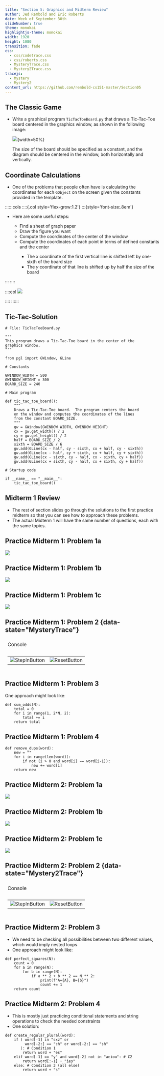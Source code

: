 ```yaml
---
title: "Section 5: Graphics and Midterm Review"
author: Jed Rembold and Eric Roberts
date: Week of September 30th
slideNumber: true
theme: monokai
highlightjs-theme: monokai
width: 1920
height: 1080
transition: fade
css:
  - css/codetrace.css
  - css/roberts.css
  - MysteryTrace.css
  - Mystery2Trace.css
tracejs:
  - Mystery
  - Mystery2
content_url: https://github.com/rembold-cs151-master/Section05
---
```



## The Classic Game
- Write a graphical program `TicTacToeBoard.py` that draws a Tic-Tac-Toe board centered in the graphics window, as shown in the following image:
  
  ![](./images/TicTacToeBoard-out.png){width=50%}

  The size of the board should be specified as a constant, and the diagram should be centered in the window, both horizontally and vertically.


## Coordinate Calculations
- One of the problems that people often have is calculating the coordinates for each `GObject` on the screen given the constants provided in the template.

::::::cols
::::{.col style='flex-grow:1.2'}
:::{style='font-size:.8em'}
<ul>
  <li class='fragment' data-fragment-index=1>Here are some useful steps:</li>
  <ul>
    <li class='fragment' data-fragment-index=2>Find a sheet of graph paper</li>
    <li class='fragment' data-fragment-index=3>Draw the figure you want</li>
    <li class='fragment' data-fragment-index=4>Compute the coordinates of the center of the window</li>
    <li class='fragment' data-fragment-index=5>Compute the coordinates of each point in terms of defined constants and the center</li>
    <ul>
      <li class='fragment' data-fragment-index=6>The <em>x</em> coordinate of the first vertical line is shifted left by one-sixth of the board size</li>
      <li class='fragment' data-fragment-index=7>The <em>y</em> coordinate of that line is shifted up by half the size of the board</li>
    </ul>
  </ul>
</ul>
:::
::::

::::col
![](./images/tictactoe.svg)

::::
::::::


## Tic-Tac-Solution
```{.mypython style='font-size:.8em; max-height:800px'}
# File: TicTacToeBoard.py

"""
This program draws a Tic-Tac-Toe board in the center of the
graphics window.
"""

from pgl import GWindow, GLine

# Constants

GWINDOW_WIDTH = 500
GWINDOW_HEIGHT = 300
BOARD_SIZE = 240

# Main program

def tic_tac_toe_board():
    """
    Draws a Tic-Tac-Toe board.  The program centers the board
    on the window and computes the coordinates of the lines
    from the constant BOARD_SIZE.
    """
    gw = GWindow(GWINDOW_WIDTH, GWINDOW_HEIGHT)
    cx = gw.get_width() / 2
    cy = gw.get_height() / 2
    half = BOARD_SIZE / 2
    sixth = BOARD_SIZE / 6
    gw.add(GLine(cx - half, cy - sixth, cx + half, cy - sixth))
    gw.add(GLine(cx - half, cy + sixth, cx + half, cy + sixth))
    gw.add(GLine(cx - sixth, cy - half, cx - sixth, cy + half))
    gw.add(GLine(cx + sixth, cy - half, cx + sixth, cy + half))

# Startup code

if __name__ == "__main__":
    tic_tac_toe_board()
```

## Midterm 1 Review
- The rest of section slides go through the solutions to the first practice midterm so that you can see how to approach these problems.
- The actual Midterm 1 will have the same number of questions, each with the same topics.


## Practice Midterm 1: Problem 1a

![](./images/exam1_p1a.svg)


## Practice Midterm 1: Problem 1b

![](./images/exam1_p1b.svg)


## Practice Midterm 1: Problem 1c

![](./images/exam1_p1c.svg)



## Practice Midterm 1: Problem 2 {data-state="MysteryTrace"}
<table id="MysteryTable">
<tbody style="border:none;">
<tr><td><div id="MysteryTrace" style="margin:0px;"></div></td></tr>
<tr><td>
<div id="MysteryBanner" style="margin:0px; padding:0px;">Console</div>
</td></tr>
<tr><td><div id="MysteryConsole"></div></td></tr>
<tr>
<td style="text-align:center;">
<table class="CTControlStrip">
<tbody>
<tr>
<td>
<img id=MysteryTraceStepInButton
     class="CTButton"
     src="images/StepInControl.png"
     alt="StepInButton" />
</td>
<td>
<img id=MysteryTraceResetButton
     class="CTButton"
     src="images/ResetControl.png"
     alt="ResetButton" />
</td>
</tr>
</tbody>
</table>
</td>
</tr>
</table>

## Practice Midterm 1: Problem 3
One approach might look like:

```mypython
def sum_odds(N):
    total = 0
    for i in range(1, 2*N, 2):
        total += i
    return total
```

## Practice Midterm 1: Problem 4

```mypython
def remove_dups(word):
    new = ""
    for i in range(len(word)):
        if not (i > 0 and word[i] == word[i-1]):
            new += word[i]
    return new
```


## Practice Midterm 2: Problem 1a

![](./images/exam2_p1a.svg)


## Practice Midterm 2: Problem 1b

![](./images/exam2_p1b.svg)


## Practice Midterm 2: Problem 1c

![](./images/exam2_p1c.svg)


## Practice Midterm 2: Problem 2 {data-state="Mystery2Trace"}
<table id="Mystery2Table">
<tbody style="border:none;">
<tr><td><div id="Mystery2Trace" style="margin:0px;"></div></td></tr>
<tr><td>
<div id="Mystery2Banner" style="margin:0px; padding:0px;">Console</div>
</td></tr>
<tr><td><div id="Mystery2Console"></div></td></tr>
<tr>
<td style="text-align:center;">
<table class="CTControlStrip">
<tbody>
<tr>
<td>
<img id=Mystery2TraceStepInButton
     class="CTButton"
     src="images/StepInControl.png"
     alt="StepInButton" />
</td>
<td>
<img id=Mystery2TraceResetButton
     class="CTButton"
     src="images/ResetControl.png"
     alt="ResetButton" />
</td>
</tr>
</tbody>
</table>
</td>
</tr>
</table>


## Practice Midterm 2: Problem 3
- We need to be checking all possibilities between two different values, which would imply nested loops
- One approach might look like:
```mypython
def perfect_squares(N):
    count = 0
    for a in range(N):
        for b in range(N):
            if a ** 2 + b ** 2 == N ** 2:
                print(f"A={A}, B={b}")
                count += 1
    return count
```

## Practice Midterm 2: Problem 4
- This is mostly just practicing conditional statements and string operations to check the needed constraints
- One solution:
```mypython
def create_regular_plural(word):
    if ( word[-1] in "sxz" or 
         word[-2:] == "ch" or word[-2:] == "sh"
       ): # Condition 1
        return word + "es"
    elif word[-1] == "y" and word[-2] not in "aeiou": # C2
        return word[:-1] + "ies"
    else: # Condition 3 (all else)
        return word + "s"
```
